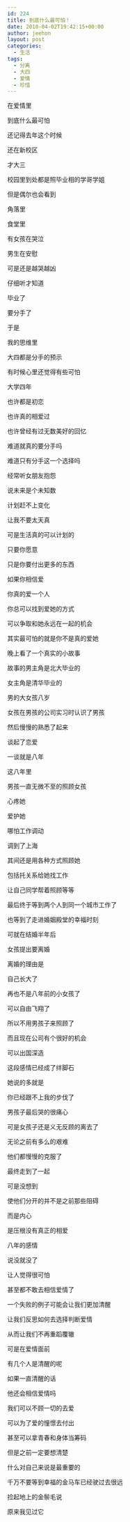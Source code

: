 ```yaml
---
id: 224
title: 到底什么最可怕！
date: 2010-04-02T19:42:15+00:00
author: jeehon
layout: post
categories:
  - 生活
tags:
  - 分离
  - 大四
  - 爱情
  - 珍惜
---
```

在爱情里
  
到底什么最可怕

还记得去年这个时候
  
还在新校区
  
才大三
  
校园里到处都是照毕业相的学哥学姐
  
但是偶尔也会看到
  
角落里
  
食堂里
  
有女孩在哭泣
  
男生在安慰
  
可是还是越哭越凶
  
仔细听才知道
  
毕业了
  
要分手了<!--more-->

于是
  
我的思维里
  
大四都是分手的预示
  
有时候心里还觉得有些可怕
  
大学四年
  
也许都是初恋
  
也许真的相爱过
  
也许曾经有过无数美好的回忆
  
难道就真的要分手吗
  
难道只有分手这一个选择吗

经常听女朋友抱怨
  
说未来是个未知数
  
计划赶不上变化
  
让我不要太天真
  
可是生活真的可以计划的
  
只要你愿意
  
只是你要付出更多的东西
  
如果你相信爱
  
你真的爱一个人
  
你总可以找到爱她的方式
  
可以争取和她永远在一起的机会
  
其实最可怕的就是你不是真的爱她

晚上看了一个真实的小故事
  
故事的男主角是北大毕业的
  
女主角是清华毕业的
  
男的大女孩八岁
  
女孩在男孩的公司实习时认识了男孩
  
然后慢慢的熟悉了起来
  
谈起了恋爱
  
一谈就是八年
  
这八年里
  
男孩一直无微不至的照顾女孩
  
心疼她
  
爱护她
  
哪怕工作调动
  
调到了上海
  
其间还是用各种方式照顾她
  
包括托关系给她找工作
  
让自己同学帮着照顾等等
  
最后终于等到两个人到同一个城市工作了
  
也等到了走进婚姻殿堂的幸福时刻
  
可就在结婚半年后
  
女孩提出要离婚
  
离婚的理由是
  
自己长大了
  
再也不是八年前的小女孩了
  
可以自由飞翔了
  
所以不用男孩子来照顾了
  
而且现在公司有个很好的机会
  
可以出国深造
  
这段感情已经成了绊脚石
  
她说的多就是
  
你已经跟不上我的步伐了
  
男孩子最后哭的很痛心
  
可是女孩子还是义无反顾的离去了

无论之前有多么的艰难
  
他们都慢慢的克服了
  
最终走到了一起
  
可是没想到
  
使他们分开的并不是之前那些阻碍
  
而是内心
  
是压根没有真正的相爱
  
八年的感情
  
说没就没了
  
让人觉得很可怕
  
甚至都不敢去相信爱情了

一个失败的例子可能会让我们更加清醒
  
让我们反思如何去选择判断爱情
  
从而让我们不再重蹈覆辙
  
可是在爱情面前
  
有几个人是清醒的呢
  
如果一直清醒的话
  
他还会相信爱情吗

我们可以不顾一切的去爱
  
可以为了爱的憧憬去付出
  
甚至可以拿青春和身体当筹码
  
但是之前一定要想清楚
  
什么对自己来说是最重要的
  
千万不要等到幸福的金马车已经驶过去很远
  
捡起地上的金鬃毛说
  
原来我见过它